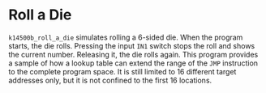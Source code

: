 # Roll a Die

`k14500b_roll_a_die` simulates rolling a 6-sided die. When the program starts, the die rolls.
Pressing the input `IN1` switch stops the roll and shows the current number. Releasing it, the die rolls again.
This program provides a sample of how a lookup table can extend the range of the `JMP` instruction to the complete program
space. It is still limited to 16 different target addresses only, but it is not confined to the first 16 locations.